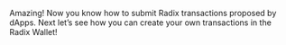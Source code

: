 Amazing! Now you know how to submit Radix transactions proposed by dApps. Next let’s see how you can create your own transactions in the Radix Wallet!
